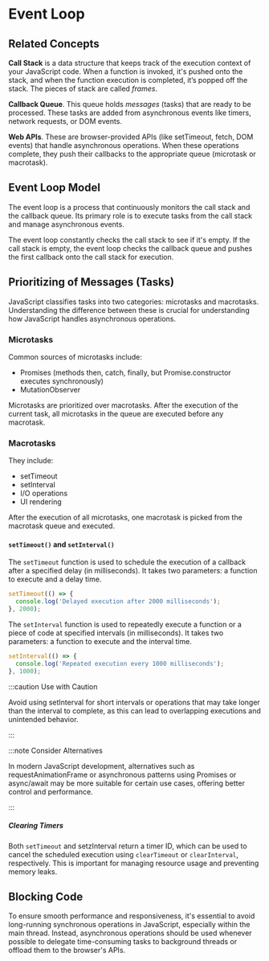 # Event Loop

## Related Concepts

**Call Stack** is a data structure that keeps track of the execution context of
your JavaScript code. When a function is invoked, it's pushed onto the stack,
and when the function execution is completed, it’s popped off the stack. The
pieces of stack are called _frames_.

**Callback Queue**. This queue holds _messages_ (tasks) that are ready to be
processed. These tasks are added from asynchronous events like timers, network
requests, or DOM events.

**Web APIs**. These are browser-provided APIs (like setTimeout, fetch, DOM
events) that handle asynchronous operations. When these operations complete,
they push their callbacks to the appropriate queue (microtask or macrotask).

## Event Loop Model

The event loop is a process that continuously monitors the call stack and the
callback queue. Its primary role is to execute tasks from the call stack and
manage asynchronous events.

The event loop constantly checks the call stack to see if it's empty. If the
call stack is empty, the event loop checks the callback queue and pushes the
first callback onto the call stack for execution.

## Prioritizing of Messages (Tasks)

JavaScript classifies tasks into two categories: microtasks and macrotasks.
Understanding the difference between these is crucial for understanding how
JavaScript handles asynchronous operations.

### Microtasks

Common sources of microtasks include:

- Promises (methods then, catch, finally, but Promise.constructor executes
  synchronously)
- MutationObserver

Microtasks are prioritized over macrotasks. After the execution of the current
task, all microtasks in the queue are executed before any macrotask.

### Macrotasks

They include:

- setTimeout
- setInterval
- I/O operations
- UI rendering

After the execution of all microtasks, one macrotask is picked from the
macrotask queue and executed.

#### `setTimeout()` and `setInterval()`

The `setTimeout` function is used to schedule the execution of a callback after
a specified delay (in milliseconds). It takes two parameters: a function to
execute and a delay time.

```javascript
setTimeout(() => {
  console.log('Delayed execution after 2000 milliseconds');
}, 2000);
```

The `setInterval` function is used to repeatedly execute a function or a piece
of code at specified intervals (in milliseconds). It takes two parameters: a
function to execute and the interval time.

```javascript
setInterval(() => {
  console.log('Repeated execution every 1000 milliseconds');
}, 1000);
```

:::caution Use with Caution

Avoid using setInterval for short intervals or operations that may take longer
than the interval to complete, as this can lead to overlapping executions and
unintended behavior.

:::

:::note Consider Alternatives

In modern JavaScript development, alternatives such as requestAnimationFrame or
asynchronous patterns using Promises or async/await may be more suitable for
certain use cases, offering better control and performance.

:::

##### Clearing Timers

Both `setTimeout` and setzInterval return a timer ID, which can be used to
cancel the scheduled execution using `clearTimeout` or `clearInterval`,
respectively. This is important for managing resource usage and preventing
memory leaks.

## Blocking Code

To ensure smooth performance and responsiveness, it's essential to avoid
long-running synchronous operations in JavaScript, especially within the main
thread. Instead, asynchronous operations should be used whenever possible to
delegate time-consuming tasks to background threads or offload them to the
browser's APIs.
